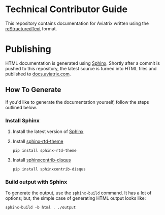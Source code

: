 # Technical Contributor Guide
This repository contains documentation for Aviatrix written using the [reStructuredText](http://docutils.sourceforge.net/rst.html) format.

# Publishing
HTML documentation is generated using [Sphinx](http://www.sphinx-doc.org/).  Shortly after a commit is pushed to this repository, the latest source is turned into HTML files and published to [docs.aviatrix.com](https://docs.aviatrix.com).

## How To Generate
If you'd like to generate the documentation yourself, follow the steps outlined below.

### Install Sphinx
1. Install the latest version of [Sphinx](http://www.sphinx-doc.org/en/stable/install.html)

2. Install [sphinx-rtd-theme](https://github.com/rtfd/sphinx_rtd_theme)

   ```pip install sphinx-rtd-theme```

3. Install [sphinxcontrib-disqus](https://pypi.python.org/pypi/sphinxcontrib-disqus)

   ```pip install sphinxcontrib-disqus```


### Build output with Sphinx
To generate the output, use the `sphinx-build` command.  It has a lot of options; but, the simple case of generating HTML output looks like:

```sphinx-build -b html . ./output```




